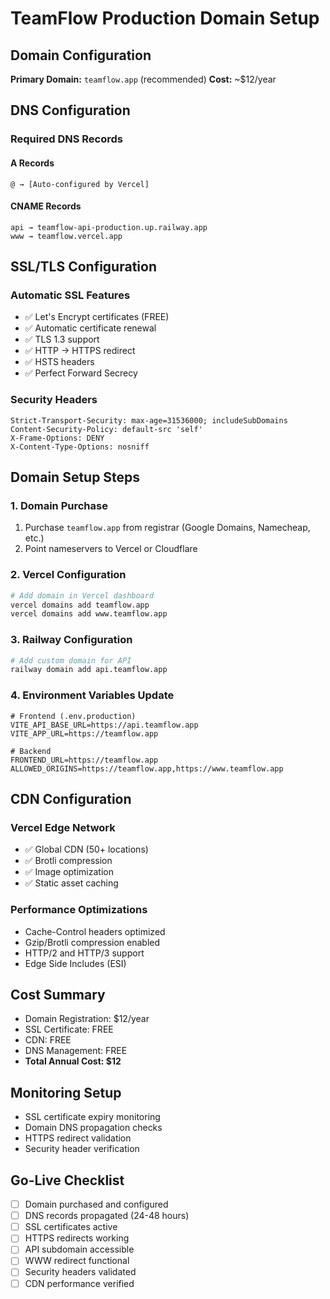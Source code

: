 # TeamFlow Production Domain Setup

## Domain Configuration
**Primary Domain:** `teamflow.app` (recommended)
**Cost:** ~$12/year

## DNS Configuration

### Required DNS Records

#### A Records
```
@ → [Auto-configured by Vercel]
```

#### CNAME Records
```
api → teamflow-api-production.up.railway.app
www → teamflow.vercel.app
```

## SSL/TLS Configuration

### Automatic SSL Features
- ✅ Let's Encrypt certificates (FREE)
- ✅ Automatic certificate renewal
- ✅ TLS 1.3 support
- ✅ HTTP → HTTPS redirect
- ✅ HSTS headers
- ✅ Perfect Forward Secrecy

### Security Headers
```
Strict-Transport-Security: max-age=31536000; includeSubDomains
Content-Security-Policy: default-src 'self'
X-Frame-Options: DENY
X-Content-Type-Options: nosniff
```

## Domain Setup Steps

### 1. Domain Purchase
1. Purchase `teamflow.app` from registrar (Google Domains, Namecheap, etc.)
2. Point nameservers to Vercel or Cloudflare

### 2. Vercel Configuration
```bash
# Add domain in Vercel dashboard
vercel domains add teamflow.app
vercel domains add www.teamflow.app
```

### 3. Railway Configuration
```bash
# Add custom domain for API
railway domain add api.teamflow.app
```

### 4. Environment Variables Update
```env
# Frontend (.env.production)
VITE_API_BASE_URL=https://api.teamflow.app
VITE_APP_URL=https://teamflow.app

# Backend
FRONTEND_URL=https://teamflow.app
ALLOWED_ORIGINS=https://teamflow.app,https://www.teamflow.app
```

## CDN Configuration

### Vercel Edge Network
- ✅ Global CDN (50+ locations)
- ✅ Brotli compression
- ✅ Image optimization
- ✅ Static asset caching

### Performance Optimizations
- Cache-Control headers optimized
- Gzip/Brotli compression enabled
- HTTP/2 and HTTP/3 support
- Edge Side Includes (ESI)

## Cost Summary
- Domain Registration: $12/year
- SSL Certificate: FREE
- CDN: FREE
- DNS Management: FREE
- **Total Annual Cost: $12**

## Monitoring Setup
- SSL certificate expiry monitoring
- Domain DNS propagation checks
- HTTPS redirect validation
- Security header verification

## Go-Live Checklist
- [ ] Domain purchased and configured
- [ ] DNS records propagated (24-48 hours)
- [ ] SSL certificates active
- [ ] HTTPS redirects working
- [ ] API subdomain accessible
- [ ] WWW redirect functional
- [ ] Security headers validated
- [ ] CDN performance verified